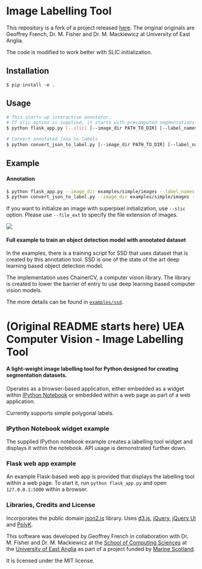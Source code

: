 # Image Labelling Tool
This repository is a fork of a project released [here](https://bitbucket.org/ueacomputervision/image-labelling-tool).
The original originals are Geoffrey French, Dr. M. Fisher and Dr. M. Mackiewicz at University of East Anglia.

The code is modified to work better with SLIC initialization.

## Installation
```
$ pip install -e .
```

## Usage
```bash
# This starts up interactive annotator.
# If slic option is supplied, it starts with precomputed segmentations based on SLIC.
$ python flask_app.py [--slic] [--image_dir PATH_TO_DIR] [--label_names label_names.yml]

# Convert annotated json to labels
$ python convert_json_to_label.py [--image_dir PATH_TO_DIR] [--label_names label_names.yml]
```

## Example

#### Annotation

```bash
$ python flask_app.py --image_dir examples/simple/images --label_names examples/simple/label_names_example.yml --file_ext jpg
$ python convert_json_to_label.py --image_dir examples/simple/images --label_names examples/simple/label_names_example.yml
```

If you want to initialize an image with superpixel initialization, use `--slic` option.
Please use `--file_ext` to specify the file extension of images.

![](https://github.com/yuyu2172/image-labelling-tool/blob/master/examples/simple/screenshot.png)


#### Full example to train an object detection model with annotated dataset
In the examples, there is a training script for SSD that uses dataset that is created by this annotation tool.
SSD is one of the state of the art deep learning based object detection model.

The implementation uses ChainerCV, a computer vision library.
The library is created to lower the barrier of entry to use deep learning based computer vision models.

The more details can be found in [`examples/ssd`](https://github.com/yuyu2172/image-labelling-tool/tree/master/examples/ssd).


# (Original README starts here) UEA Computer Vision - Image Labelling Tool

#### A light-weight image labelling tool for Python designed for creating segmentation datasets.

Operates as a browser-based application, either embedded as a widget within [IPython Notebook](http://ipython.org)
or embedded within a web page as part of a web application.

Currently supports simple polygonal labels.


### IPython Notebook widget example

The supplied IPython notebook example creates a labelling tool widget and displays it within the notebook.
API usage is demonstrated further down.

### Flask web app example

An example Flask-based web app is provided that displays the labelling tool within a web page. To start it,
run `python flask_app.py` and open `127.0.0.1:5000` within a browser.


### Libraries, Credits and License

Incorporates the public domain [json2.js](https://github.com/douglascrockford/JSON-js) library.
Uses [d3.js](http://d3js.org/), [jQuery](https://jquery.com/), [jQuery UI](https://jqueryui.com/)
and [PolyK](http://polyk.ivank.net/).

This software was developed by Geoffrey French in collaboration with Dr. M. Fisher and
Dr. M. Mackiewicz at the [School of Computing Sciences](http://www.uea.ac.uk/computing)
at the [University of East Anglia](http://www.uea.ac.uk) as part of a project funded by
[Marine Scotland](http://www.gov.scot/Topics/marine).

It is licensed under the MIT license.
